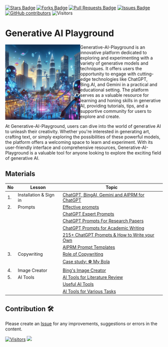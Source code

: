 <a href="https://github.com/drshahizan/Generative-AI-Playground/stargazers"><img src="https://img.shields.io/github/stars/drshahizan/Generative-AI-Playground" alt="Stars Badge"/></a>
<a href="https://github.com/drshahizan/Generative-AI-Playground/network/members"><img src="https://img.shields.io/github/forks/drshahizan/Generative-AI-Playground" alt="Forks Badge"/></a>
<a href="https://github.com/drshahizan/Generative-AI-Playground/pulls"><img src="https://img.shields.io/github/issues-pr/drshahizan/Generative-AI-Playground" alt="Pull Requests Badge"/></a>
<a href="https://github.com/drshahizan/Generative-AI-Playground"><img src="https://img.shields.io/github/issues/drshahizan/Generative-AI-Playground" alt="Issues Badge"/></a>
<a href="https://github.com/drshahizan/Generative-AI-Playground/graphs/contributors"><img alt="GitHub contributors" src="https://img.shields.io/github/contributors/drshahizan/Generative-AI-Playground?color=2b9348"></a>
![Visitors](https://api.visitorbadge.io/api/visitors?path=https%3A%2F%2Fgithub.com%2Fdrshahizan%2Generative-AI-Playground&labelColor=%23d9e3f0&countColor=%23697689&style=flat)

# Generative AI Playground
<img src="./images/play2.jpeg" style="width:240px;"  align="left">

Generative-AI-Playground is an innovative platform dedicated to exploring and experimenting with a variety of generative models and techniques. It offers users the opportunity to engage with cutting-edge technologies like ChatGPT, Bing.AI, and Gemini in a practical and educational setting. The platform serves as a valuable resource for learning and honing skills in generative AI, providing tutorials, tips, and a supportive community for users to explore and create.

At Generative-AI-Playground, users can dive into the world of generative AI to unleash their creativity. Whether you're interested in generating art, crafting text, or simply exploring the possibilities of these powerful models, the platform offers a welcoming space to learn and experiment. With its user-friendly interface and comprehensive resources, Generative-AI-Playground is a valuable tool for anyone looking to explore the exciting field of generative AI.

## Materials
| No | Lesson | Topic |
|--------|---------|---------|
| 1. | Installation & Sign in |[ChatGPT, BingAI, Gemini and AIPRM for ChatGPT](https://github.com/drshahizan/Generative-AI-Playground/blob/main/materials/signin.md)|
| 2. | Prompts | [Effective prompts](https://drshahizan.gitbook.io/copywriting-chatgpt/prompts/effective-prompts)|
|  |  | [ChatGPT Expert Prompts](./materials/prompt.md)|
|  |  | [ChatGPT Prompts For Research Papers](./materials/prompt_research.md)|
|  |  | [ChatGPT Prompts for Academic Writing](./materials/prompt_academic.md)|
|  |  | [215+ ChatGPT Prompts & How to Write your Own](https://writesonic.com/blog/chatgpt-prompts)|
|  |  | [AIPRM Prompt Templates](https://drshahizan.gitbook.io/copywriting-chatgpt/prompts/aiprm-prompt-templates)|
| 3. | Copywriting| [Role of Copywriting](https://drshahizan.gitbook.io/copywriting-chatgpt/introduction-copywriting/role) |
|  | | [Case study: ⚽ My Bola](https://drshahizan.gitbook.io/copywriting-chatgpt/introduction-copywriting/case-study/copywriting) |
| 4. | Image Creator | [Bing's Image Creator](./materials/bing_image.md) |
| 5. | AI Tools| [AI Tools for Literature Review](https://drshahizan.gitbook.io/ai-tools/) |
|  | | [Useful AI Tools](./materials/aitools.md) |
|||[AI Tools for Various Tasks](./materials/aitools1.md)|



## Contribution 🛠️
Please create an [Issue](https://github.com/drshahizan/Generative-AI-Playground/issues) for any improvements, suggestions or errors in the content.

[![Visitors](https://api.visitorbadge.io/api/visitors?path=https%3A%2F%2Fgithub.com%2Fdrshahizan&labelColor=%23697689&countColor=%23555555&style=plastic)](https://visitorbadge.io/status?path=https%3A%2F%2Fgithub.com%2Fdrshahizan)
![](https://hit.yhype.me/github/profile?user_id=81284918)


